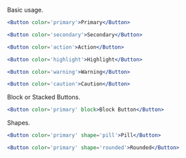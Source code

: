 Basic usage.

```jsx
<Button color='primary'>Primary</Button>
```

```jsx
<Button color='secondary'>Secondary</Button>
```

```jsx
<Button color='action'>Action</Button>
```

```jsx
<Button color='highlight'>Highlight</Button>
```

```jsx
<Button color='warning'>Warning</Button>
```

```jsx
<Button color='caution'>Caution</Button>
```

Block or Stacked Buttons.

```jsx
<Button color='primary' block>Block Button</Button>
```

Shapes.

```jsx
<Button color='primary' shape='pill'>Pill</Button>
```

```jsx
<Button color='primary' shape='rounded'>Rounded</Button>
```

